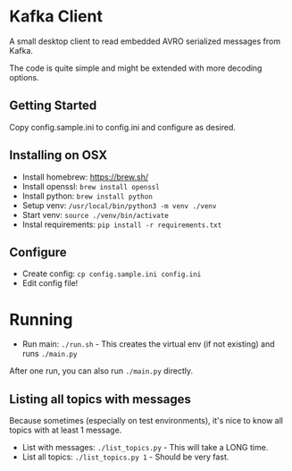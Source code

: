 # Kafka Client
A small desktop client to read embedded AVRO serialized messages from Kafka.

The code is quite simple and might be extended with more decoding options.

## Getting Started

Copy config.sample.ini to config.ini and configure as desired.

## Installing on OSX
* Install homebrew: https://brew.sh/
* Install openssl: `brew install openssl`
* Install python: `brew install python`
* Setup venv: `/usr/local/bin/python3 -m venv ./venv`
* Start venv: `source ./venv/bin/activate`
* Instal requirements: `pip install -r requirements.txt`

## Configure
* Create config: `cp config.sample.ini config.ini`
* Edit config file!

# Running

* Run main: `./run.sh` - This creates the virtual env (if not existing) and runs `./main.py`

After one run, you can also run `./main.py` directly.

## Listing all topics with messages
Because sometimes (especially on test environments), it's nice to know all topics with at least 1 message.

* List with messages: `./list_topics.py` - This will take a LONG time.
* List all topics: `./list_topics.py 1` - Should be very fast.
